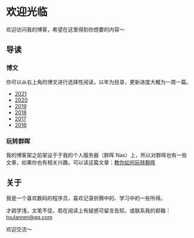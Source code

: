 # 欢迎光临

欢迎访问我的博客，希望在这里得到你想要的内容～

## 导读

### 博文

你可以从右上角的博文进行选择性阅读，以年为目录，更新进度大概为一周一篇。

- [2021](docs/2021/README.md)
- [2020](docs/2020/README.md)
- [2019](docs/2019/README.md)
- [2018](docs/2018/README.md)
- [2017](docs/2017/README.md)
- [2016](docs/2016/README.md)

### 玩转群晖

我的博客架之前架设于于我的个人服务器（群晖 Nas）上，所以对群晖也有一些文章，如果你也有相关兴趣，可以读这篇文章：[教你如何玩转群晖](docs/2020/1008.md)

## 关于

我是一个喜欢数码的程序员，喜欢记录折腾中的、学习中的一些所得。

才疏学浅，文笔不佳，若在阅读上有疑惑可留言告知，或联系我的邮箱：toulanren@qq.com

欢迎交流～
